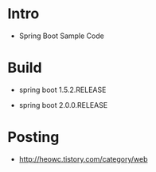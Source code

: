 # Intro

* Spring Boot Sample Code

# Build

* spring boot 1.5.2.RELEASE

* spring boot 2.0.0.RELEASE

# Posting

* http://heowc.tistory.com/category/web
